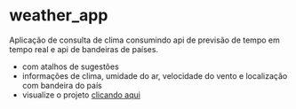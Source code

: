 # weather_app

Aplicação de consulta de clima consumindo api de previsão de tempo em tempo real e api de bandeiras de países. 

* com atalhos de sugestões
* informações de clima, umidade do ar, velocidade do vento e localização com bandeira do país
* visualize o projeto [clicando aqui](https://cleberramalho.github.io/weather_app/)